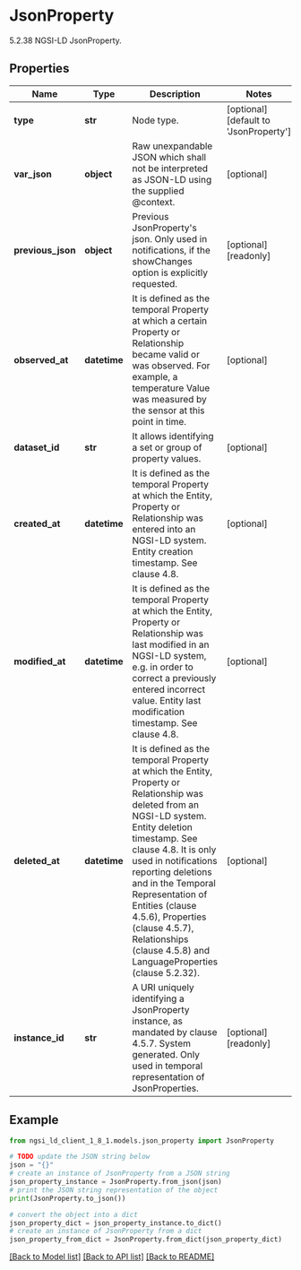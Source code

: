 # JsonProperty

5.2.38 NGSI-LD JsonProperty. 

## Properties

Name | Type | Description | Notes
------------ | ------------- | ------------- | -------------
**type** | **str** | Node type.  | [optional] [default to 'JsonProperty']
**var_json** | **object** | Raw unexpandable JSON which shall not be interpreted as JSON-LD using the supplied @context.  | [optional] 
**previous_json** | **object** | Previous JsonProperty&#39;s json. Only used in notifications, if the showChanges  option is explicitly requested.  | [optional] [readonly] 
**observed_at** | **datetime** | It is defined as the temporal Property at which a certain Property or Relationship became valid or was observed. For example, a temperature Value was measured by the sensor at this point in time.  | [optional] 
**dataset_id** | **str** | It allows identifying a set or group of property values.  | [optional] 
**created_at** | **datetime** | It is defined as the temporal Property at which the Entity, Property or Relationship was entered into an NGSI-LD system.  Entity creation timestamp. See clause 4.8.  | [optional] 
**modified_at** | **datetime** | It is defined as the temporal Property at which the Entity, Property or Relationship was last modified in an NGSI-LD system, e.g. in order to correct a previously entered incorrect value.  Entity last modification timestamp. See clause 4.8.  | [optional] 
**deleted_at** | **datetime** | It is defined as the temporal Property at which the Entity, Property or Relationship was deleted from an NGSI-LD system.  Entity deletion timestamp. See clause 4.8. It is only used in notifications reporting deletions and in the Temporal Representation of Entities (clause 4.5.6), Properties (clause 4.5.7), Relationships (clause 4.5.8) and LanguageProperties (clause 5.2.32).  | [optional] 
**instance_id** | **str** | A URI uniquely identifying a JsonProperty instance, as mandated by clause 4.5.7. System generated. Only used in temporal representation of JsonProperties.  | [optional] [readonly] 

## Example

```python
from ngsi_ld_client_1_8_1.models.json_property import JsonProperty

# TODO update the JSON string below
json = "{}"
# create an instance of JsonProperty from a JSON string
json_property_instance = JsonProperty.from_json(json)
# print the JSON string representation of the object
print(JsonProperty.to_json())

# convert the object into a dict
json_property_dict = json_property_instance.to_dict()
# create an instance of JsonProperty from a dict
json_property_from_dict = JsonProperty.from_dict(json_property_dict)
```
[[Back to Model list]](../README.md#documentation-for-models) [[Back to API list]](../README.md#documentation-for-api-endpoints) [[Back to README]](../README.md)



